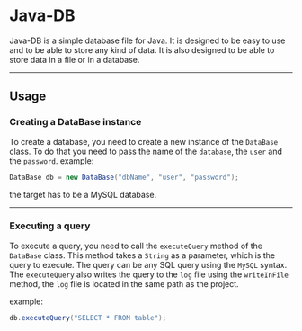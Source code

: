 # Java-DB


Java-DB is a simple database file for Java. It is designed to be easy to use and to be able to store any kind of data. It is also designed to be able to store data in a file or in a database.
___
## Usage

### Creating a DataBase instance

To create a database, you need to create a new instance of the `DataBase` class. To do that you need to pass the name of the `database`, the `user` and the `password`.
example:
```java
DataBase db = new DataBase("dbName", "user", "password");
```
the target has to be a MySQL database.

___
### Executing a query

To execute a query, you need to call the `executeQuery` method of the `DataBase` class. This method takes a `String` as a parameter, which is the query to execute. The query can be any SQL query using the `MySQL` syntax.
The `executeQuery` also writes the query to the `log` file using the `writeInFile` method, the `log` file is located in the same path as the project.

example:
```java
db.executeQuery("SELECT * FROM table");
```

